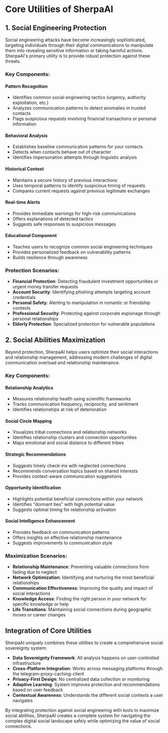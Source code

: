 # Core Utilities of SherpaAI

## 1. Social Engineering Protection

Social engineering attacks have become increasingly sophisticated, targeting individuals through their digital communications to manipulate them into revealing sensitive information or taking harmful actions. SherpaAI's primary utility is to provide robust protection against these threats.

### Key Components:

#### Pattern Recognition
- Identifies common social engineering tactics (urgency, authority exploitation, etc.)
- Analyzes communication patterns to detect anomalies in trusted contacts
- Flags suspicious requests involving financial transactions or personal information

#### Behavioral Analysis
- Establishes baseline communication patterns for your contacts
- Detects when contacts behave out of character
- Identifies impersonation attempts through linguistic analysis

#### Historical Context
- Maintains a secure history of previous interactions
- Uses temporal patterns to identify suspicious timing of requests
- Compares current requests against previous legitimate exchanges

#### Real-time Alerts
- Provides immediate warnings for high-risk communications
- Offers explanations of detected tactics
- Suggests safe responses to suspicious messages

#### Educational Component
- Teaches users to recognize common social engineering techniques
- Provides personalized feedback on vulnerability patterns
- Builds resilience through awareness

### Protection Scenarios:

- **Financial Protection**: Detecting fraudulent investment opportunities or urgent money transfer requests
- **Account Security**: Identifying phishing attempts targeting account credentials
- **Personal Safety**: Alerting to manipulation in romantic or friendship contexts
- **Professional Security**: Protecting against corporate espionage through personal relationships
- **Elderly Protection**: Specialized protection for vulnerable populations

## 2. Social Abilities Maximization

Beyond protection, SherpaAI helps users optimize their social interactions and relationship management, addressing modern challenges of digital communication overload and relationship maintenance.

### Key Components:

#### Relationship Analytics
- Measures relationship health using scientific frameworks
- Tracks communication frequency, reciprocity, and sentiment
- Identifies relationships at risk of deterioration

#### Social Circle Mapping
- Visualizes tribal connections and relationship networks
- Identifies relationship clusters and connection opportunities
- Maps emotional and social distance to different tribes

#### Strategic Recommendations
- Suggests timely check-ins with neglected connections
- Recommends conversation topics based on shared interests
- Provides context-aware communication suggestions

#### Opportunity Identification
- Highlights potential beneficial connections within your network
- Identifies "dormant ties" with high potential value
- Suggests optimal timing for relationship activation

#### Social Intelligence Enhancement
- Provides feedback on communication patterns
- Offers insights on effective relationship maintenance
- Suggests improvements to communication style

### Maximization Scenarios:

- **Relationship Maintenance**: Preventing valuable connections from fading due to neglect
- **Network Optimization**: Identifying and nurturing the most beneficial relationships
- **Communication Effectiveness**: Improving the quality and impact of social interactions
- **Knowledge Access**: Finding the right person in your network for specific knowledge or help
- **Life Transitions**: Maintaining social connections during geographic moves or career changes

## Integration of Core Utilities

SherpaAI uniquely combines these utilities to create a comprehensive social sovereignty system:

- **Data Sovereignty Framework**: All analysis happens on user-controlled infrastructure
- **Cross-Platform Integration**: Works across messaging platforms through the telegram-proxy-caching-client
- **Privacy-First Design**: No centralized data collection or monitoring
- **Adaptive Learning**: System improves protection and recommendations based on user feedback
- **Contextual Awareness**: Understands the different social contexts a user navigates

By integrating protection against social engineering with tools to maximize social abilities, SherpaAI creates a complete system for navigating the complex digital social landscape safely while optimizing the value of social connections. 